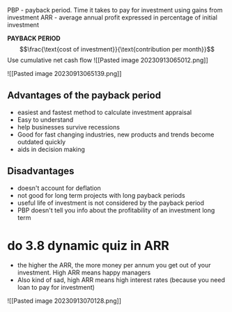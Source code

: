 PBP - payback period. Time it takes to pay for investment using gains from investment
ARR - average annual profit expressed in percentage of initial investment

**PAYBACK PERIOD**
$$\frac{\text{cost of investment}}{\text{contribution per month}}$$
Use cumulative net cash flow
![[Pasted image 20230913065012.png]]

![[Pasted image 20230913065139.png]]

## Advantages of the payback period
- easiest and fastest method to calculate investment appraisal
- Easy to understand
- help businesses survive recessions
- Good for fast changing industries, new products and trends become outdated quickly
- aids in decision making

## Disadvantages
- doesn't account for deflation
- not good for long term projects with long payback periods
- useful life of investment is not considered by the payback period
- PBP doesn't tell you info about the profitability of an investment long term


# do 3.8 dynamic quiz in ARR

- the higher the ARR, the more money per annum you get out of your investment. High ARR  means happy managers
- Also kind of sad, high ARR means high interest rates (because you need loan to pay for investment)

![[Pasted image 20230913070128.png]]